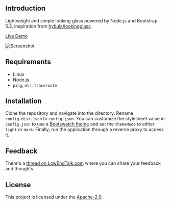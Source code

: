 ## Introduction
Lightweight and simple looking glass powered by Node.js and Bootstrap 5.3, inspiration from [hybula/lookingglass](https://github.com/hybula/lookingglass).

[Live Demo](https://lg-de-fra.erpa.cc/)

![Screenshot](https://i.imgur.com/2PzRoDI.jpeg)

## Requirements
- Linux
- Node.js
- `ping`, `mtr`, `traceroute`

## Installation
Clone the repository and navigate into the directory. Rename `config.dist.json` to `config.json`. You can customize the stylesheet value in `config.json` to use a [Bootswatch theme](https://bootswatch.com/) and set the `themeMode` to either `light` or `dark`. Finally, run the application through a reverse proxy to access it.

## Feedback
There's a [thread on LowEndTalk.com](https://lowendtalk.com/discussion/198310/looking-glass-project-with-node-js) where you can share your feedback and thoughts.

## License
This project is licensed under the [Apache-2.0](LICENSE).
